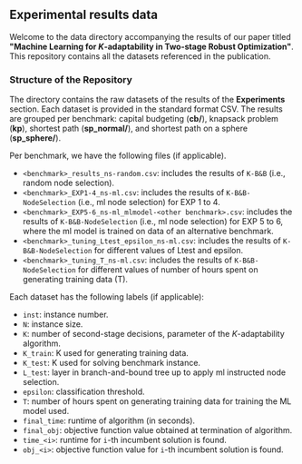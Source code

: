 ## Experimental results data
Welcome to the data directory accompanying the results of our paper titled **"Machine Learning for _K_-adaptability in
Two-stage Robust Optimization"**. This repository contains all the datasets referenced in the publication. 

### Structure of the Repository

The directory contains the raw datasets of the results of the **Experiments** section. Each dataset is provided in the standard format CSV. The results are grouped per benchmark: capital budgeting (**cb/**), knapsack problem (**kp**), shortest path (**sp_normal/**), and shortest path on a sphere (**sp_sphere/**).

Per benchmark, we have the following files (if applicable).
- `<benchmark>_results_ns-random.csv`: includes the results of `K-B&B` (i.e., random node selection). 
- `<benchmark>_EXP1-4_ns-ml.csv`: includes the results of `K-B&B-NodeSelection` (i.e., ml node selection) for EXP 1 to 4.
- `<benchmark>_EXP5-6_ns-ml_mlmodel-<other benchmark>.csv`: includes the results of `K-B&B-NodeSelection` (i.e., ml node selection) for EXP 5 to 6, where the ml model is trained on data of an alternative benchmark.
- `<benchmark>_tuning_Ltest_epsilon_ns-ml.csv`: includes the results of `K-B&B-NodeSelection` for different values of Ltest and epsilon.
- `<benchmark>_tuning_T_ns-ml.csv`: includes the results of `K-B&B-NodeSelection` for different values of number of hours spent on generating training data (T).

Each dataset has the following labels (if applicable): 
- `inst`: instance number.
- `N`: instance size.
- `K`: number of second-stage decisions, parameter of the _K_-adaptability algorithm.
- `K_train`: K used for generating training data.
- `K_test`: K used for solving benchmark instance.
- `L_test`: layer in branch-and-bound tree up to apply ml instructed node selection.
- `epsilon`: classification threshold.
- `T`: number of hours spent on generating training data for training the ML model used.
- `final_time`: runtime of algorithm (in seconds). 
- `final_obj`: objective function value obtained at termination of algorithm. 
- `time_<i>`: runtime for `i`-th incumbent solution is found.
- `obj_<i>`: objective function value for `i`-th incumbent solution is found.